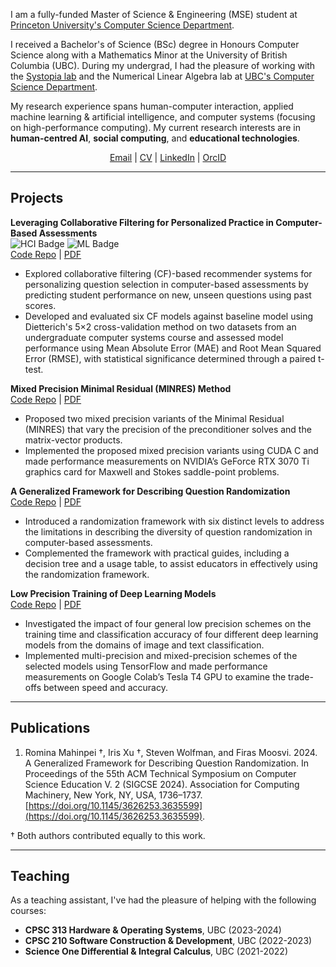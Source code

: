 I am a fully-funded Master of Science & Engineering (MSE) student at [Princeton University's Computer Science Department](https://www.cs.princeton.edu/). 

I received a Bachelor's of Science (BSc) degree in Honours Computer Science along with a Mathematics Minor at the University of British Columbia (UBC). During my undergrad, I had the pleasure of working with the [Systopia lab](https://systopia.cs.ubc.ca/) and the Numerical Linear Algebra lab at [UBC's Computer Science Department](https://www.cs.ubc.ca/).

My research experience spans human-computer interaction, applied machine learning & artificial intelligence, and computer systems (focusing on high-performance computing). My current research interests are in **human-centred AI**, **social computing**, and **educational technologies**.

<div style="text-align: center;">
<a href="mailto:romina.mahinpei@yahoo.com">Email</a> | <a href="assets/files/CV.pdf">CV</a> | <a href="https://www.linkedin.com/in/romina-mahinpei/">LinkedIn</a> | <a href="https://orcid.org/0000-0002-7500-5928">OrcID</a>
<p></p>
</div>

--------------
## Projects
**Leveraging Collaborative Filtering for Personalized Practice in Computer-Based Assessments**\
![HCI Badge](https://img.shields.io/badge/HCI-pink) ![ML Badge](https://img.shields.io/badge/ML%2FAI-purple)\
[Code Repo](https://github.com/rmahinpei/personalized-practice) | [PDF](https://github.com/rmahinpei/personalized-practice/blob/main/docs/report.pdf)
- Explored collaborative filtering (CF)-based recommender systems for personalizing question selection in computer-based assessments by predicting student performance on new, unseen questions using past scores.
- Developed and evaluated six CF models against baseline model using Dietterich's 5×2 cross-validation method on two datasets from an undergraduate computer systems course and assessed model performance using Mean Absolute Error (MAE) and Root Mean Squared Error (RMSE), with statistical significance determined through a paired t-test.

**Mixed Precision Minimal Residual (MINRES) Method**\
[Code Repo](https://github.com/rmahinpei/mixed-precision-minres) | [PDF](https://github.com/rmahinpei/mixed-precision-minres/blob/main/thesis_mahinpei.pdf)
- Proposed two mixed precision variants of the Minimal Residual (MINRES) that vary the precision of the preconditioner solves and the matrix-vector products.
- Implemented the proposed mixed precision variants using CUDA C and made performance measurements on NVIDIA’s GeForce RTX 3070 Ti graphics card for Maxwell and Stokes saddle-point problems.

**A Generalized Framework for Describing Question Randomization**\
[Code Repo](https://github.com/open-resources/randomization_framework/tree/main) | [PDF](https://dl.acm.org/doi/10.1145/3626253.3635599)
- Introduced a randomization framework with six distinct levels to address the limitations in describing the diversity of question randomization in computer-based assessments.
- Complemented the framework with practical guides, including a decision tree and a usage table, to assist educators in effectively using the randomization framework.

**Low Precision Training of Deep Learning Models**\
[Code Repo](https://github.com/rmahinpei/low-precision-deep-learning) | [PDF](https://github.com/rmahinpei/low-precision-deep-learning/blob/main/docs/report.pdf)
- Investigated the impact of four general low precision schemes on the training time and classification accuracy of four different deep learning models from the domains of image and text classification.
- Implemented multi-precision and mixed-precision schemes of the selected models using TensorFlow and made performance measurements on Google Colab’s Tesla T4 GPU to examine the trade-offs between speed and accuracy.

--------------
## Publications
1. Romina Mahinpei †, Iris Xu †, Steven Wolfman, and Firas Moosvi. 2024. A Generalized Framework for Describing Question Randomization. In Proceedings of the 55th ACM Technical Symposium on Computer Science Education V. 2 (SIGCSE 2024). Association for Computing Machinery, New York, NY, USA, 1736–1737. [https://doi.org/10.1145/3626253.3635599](https://doi.org/10.1145/3626253.3635599).

† Both authors contributed equally to this work.

--------------
## Teaching
As a teaching assistant, I've had the pleasure of helping with the following courses:

- **CPSC 313 Hardware & Operating Systems**, UBC (2023-2024)
- **CPSC 210 Software Construction & Development**, UBC (2022-2023)
- **Science One Differential & Integral Calculus**, UBC (2021-2022)


